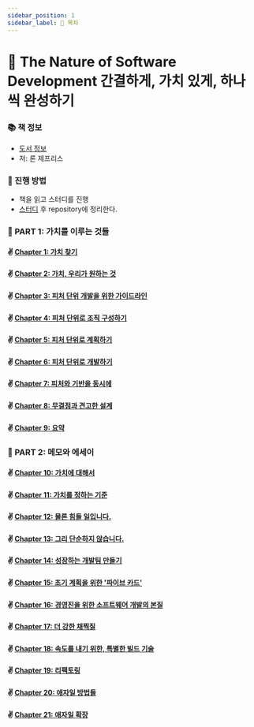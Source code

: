 ```yaml
---
sidebar_position: 1
sidebar_label: 🚀 목차
---
```


# 🚀 The Nature of Software Development 간결하게, 가치 있게, 하나씩 완성하기

### 📚 책 정보
- [도서 정보](http://www.yes24.com/Product/Goods/34902704)
- 저: 론 제프리스

### 🎯 진행 방법
- 책을 읽고 스터디를 진행
- [스터디](https://github.com/CodeSoom/The-Nature-of-Software-Development) 후 repository에 정리한다.

### 🌈 PART 1: 가치를 이루는 것들

#### ✌️ [Chapter 1: 가치 찾기](/docs/agile/nature-of-software-development/chapter-1)

#### ✌️ [Chapter 2: 가치, 우리가 원하는 것](/docs/agile/nature-of-software-development/chapter-2)

#### ✌️ [Chapter 3: 피처 단위 개발을 위한 가이드라인](/docs/agile/nature-of-software-development/chapter-3)

#### ✌️ [Chapter 4: 피처 단위로 조직 구성하기](/docs/agile/nature-of-software-development/chapter-4)

#### ✌️ [Chapter 5: 피처 단위로 계획하기](/docs/agile/nature-of-software-development/chapter-5)

#### ✌️ [Chapter 6: 피처 단위로 개발하기](/docs/agile/nature-of-software-development/chapter-6)

#### ✌ [Chapter 7: 피처와 기반을 동시에](/docs/agile/nature-of-software-development/chapter-7)

#### ✌ [Chapter 8: 무결점과 견고한 설계](/docs/agile/nature-of-software-development/chapter-8)

#### ✌ [Chapter 9: 요약](/docs/agile/nature-of-software-development/chapter-9)

### 🌈 PART 2: 메모와 에세이

#### ✌️ [Chapter 10: 가치에 대해서](/docs/agile/nature-of-software-development/chapter-10)

#### ✌️ [Chapter 11: 가치를 정하는 기준](/docs/agile/nature-of-software-development/chapter-11)

#### ✌️ [Chapter 12: 물론 힘들 일입니다.](/docs/agile/nature-of-software-development/chapter-12)

#### ✌️ [Chapter 13: 그리 단순하지 않습니다.](/docs/agile/nature-of-software-development/chapter-13)

#### ✌️ [Chapter 14: 성장하는 개발팀 만들기](/docs/agile/nature-of-software-development/chapter-14)

#### ✌️ [Chapter 15: 초기 계획을 위한 '파이브 카드'](/docs/agile/nature-of-software-development/chapter-15)

#### ✌️ [Chapter 16: 경영진을 위한 소프트웨어 개발의 본질](/docs/agile/nature-of-software-development/chapter-16)

#### ✌️ [Chapter 17: 더 강한 채찍질](/docs/agile/nature-of-software-development/chapter-17)

#### ✌️ [Chapter 18: 속도를 내기 위한, 특별한 빌드 기술](/docs/agile/nature-of-software-development/chapter-18)

#### ✌ [Chapter 19: 리팩토링](/docs/agile/nature-of-software-development/chapter-19)

#### ✌ [Chapter 20: 애자일 방법들](/docs/agile/nature-of-software-development/chapter-20)

#### ✌ [Chapter 21: 애자일 확장](/docs/agile/nature-of-software-development/chapter-21)
